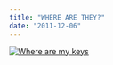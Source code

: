 ```yaml
---
title: "WHERE ARE THEY?"
date: "2011-12-06"
---
```


[![](http://nickfoden.files.wordpress.com/2011/12/where-are-my-keys.jpg "Where are my keys")](http://nickfoden.files.wordpress.com/2011/12/where-are-my-keys.jpg)
